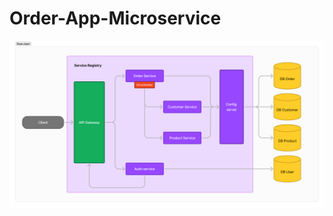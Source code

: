 # Order-App-Microservice
![ArchitectureDiagram](https://github.com/albertusYoga30/Order-App-Microservice/blob/main/ArchitctureDiagram.png)
